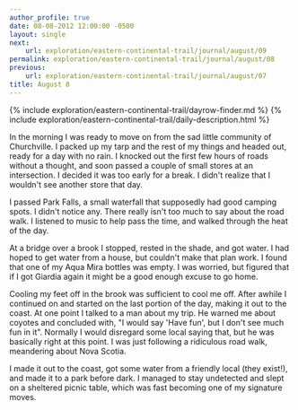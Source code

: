 ```yaml
---
author_profile: true
date: 08-08-2012 12:00:00 -0500
layout: single
next:
    url: exploration/eastern-continental-trail/journal/august/09
permalink: exploration/eastern-continental-trail/journal/august/08
previous:
    url: exploration/eastern-continental-trail/journal/august/07
title: August 8
---
```

{% include exploration/eastern-continental-trail/dayrow-finder.md %}
{% include exploration/eastern-continental-trail/daily-description.html %}

In the morning I was ready to move on from the sad little community of Churchville. I packed up my tarp and the rest of my things and headed out, ready for a day with no rain. I knocked out the first few hours of roads without a thought, and soon passed a couple of small stores at an intersection. I decided it was too early for a break. I didn't realize that I wouldn't see another store that day.

I passed Park Falls, a small waterfall that supposedly had good camping spots. I didn't notice any. There really isn't too much to say about the road walk. I listened to music to help pass the time, and walked through the heat of the day.

At a bridge over a brook I stopped, rested in the shade, and got water. I had hoped to get water from a house, but couldn't make that plan work. I found that one of my Aqua Mira bottles was empty. I was worried, but figured that if I got Giardia again it might be a good enough excuse to go home.

Cooling my feet off in the brook was sufficient to cool me off. After awhile I continued on and started on the last portion of the day, making it out to the coast. At one point I talked to a man about my trip. He warned me about coyotes and concluded with, "I would say 'Have fun', but I don't see much fun in it". Normally I would disregard some local saying that, but he was basically right at this point. I was just following a ridiculous road walk, meandering about Nova Scotia.

I made it out to the coast, got some water from a friendly local (they exist!), and made it to a park before dark. I managed to stay undetected and slept on a sheltered picnic table, which was fast becoming one of my signature moves.